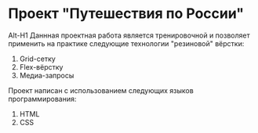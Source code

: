 # Проект "Путешествия по России"
Alt-H1
Даннная проектная работа является тренировочной и позволяет применить на практике следующие технологии "резиновой" вёрстки:
1) Grid-сетку
2) Flex-вёрстку
3) Медиа-запросы  

Проект написан с использованием следующих языков программирования:
1) HTML
2) CSS  


